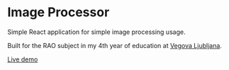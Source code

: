 # Image Processor

Simple React application for simple image processing usage.

Built for the RAO subject in my 4th year of education at [Vegova Ljubljana](https://www.vegova.si).

[Live demo](https://imageproc.aiken.si)
